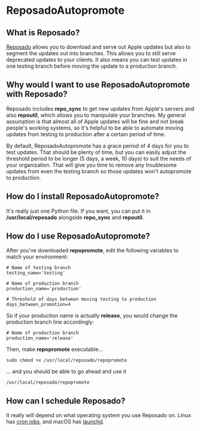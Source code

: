 # ReposadoAutopromote

## What is Reposado?
[Reposado](https://github.com/wdas/reposado) allows you to download and serve out Apple updates but also to segment the updates out into branches. This allows you to still serve deprecated updates to your clients. It also means you can test updates in one testing branch before moving the update to a production branch.

## Why would I want to use ReposadoAutopromote with Reposado?
Reposado includes **repo_sync** to get new updates from Apple's servers and also **repoutil**, which allows you to manipulate your branches. My general assumption is that almost all of Apple updates will be fine and not break people's working systems, so it's helpful to be able to automate moving updates from testing to production after a certain period of time.

By default, ReposadoAutopromote has a grace period of 4 days for you to test updates. That should be plenty of time, but you can easily adjust the threshold period to be longer (5 days, a week, 10 days) to suit the needs of your organization. That will give you time to remove any troublesome updates from even the testing branch so those updates won't autopromote to production.

## How do I install ReposadoAutopromote?
It's really just one Python file. If you want, you can put it in **/usr/local/reposado** alongside **repo_sync** and **repoutil**.

## How do I use ReposadoAutopromote?
After you've downloaded **repopromote**, edit the following variables to match your environment:
```
# Name of testing branch
testing_name='testing'

# Name of production branch
production_name='production'

# Threshold of days between moving testing to production
days_between_promotion=4
```

So if your production name is actually **release**, you would change the production branch line accordingly:
```
# Name of production branch
production_name='release'
```
Then, make **repopromote** executable...
```
sudo chmod +x /usr/local/reposado/repopromote
```
... and you should be able to go ahead and use it
```
/usr/local/reposado/repopromote
```

## How can I schedule Reposado?
It really will depend on what operating system you use Reposado on. Linux has [cron jobs](https://help.ubuntu.com/community/CronHowto), and macOS has [launchd](https://developer.apple.com/library/content/documentation/MacOSX/Conceptual/BPSystemStartup/Chapters/CreatingLaunchdJobs.html).
